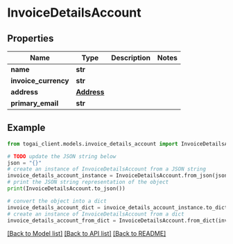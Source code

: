 # InvoiceDetailsAccount


## Properties

Name | Type | Description | Notes
------------ | ------------- | ------------- | -------------
**name** | **str** |  | 
**invoice_currency** | **str** |  | 
**address** | [**Address**](Address.md) |  | 
**primary_email** | **str** |  | 

## Example

```python
from togai_client.models.invoice_details_account import InvoiceDetailsAccount

# TODO update the JSON string below
json = "{}"
# create an instance of InvoiceDetailsAccount from a JSON string
invoice_details_account_instance = InvoiceDetailsAccount.from_json(json)
# print the JSON string representation of the object
print(InvoiceDetailsAccount.to_json())

# convert the object into a dict
invoice_details_account_dict = invoice_details_account_instance.to_dict()
# create an instance of InvoiceDetailsAccount from a dict
invoice_details_account_from_dict = InvoiceDetailsAccount.from_dict(invoice_details_account_dict)
```
[[Back to Model list]](../README.md#documentation-for-models) [[Back to API list]](../README.md#documentation-for-api-endpoints) [[Back to README]](../README.md)


